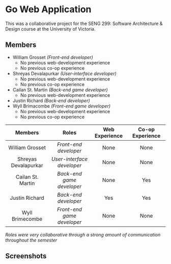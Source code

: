 # Go Web Application
This was a collaborative project for the SENG 299: Software Architecture & Design course at the University of Victoria.

## Members
+ William Grosset *(Front-end developer)*
    * No previous web-development experience
    * No previous co-op experience
+ Shreyas Devalapurkar *(User-interface developer)*
    * No previous web-development experience
    * No previous co-op experience
+ Cailan St. Martin *(Back-end game developer)*
    * No previous web-development experience
+ Justin Richard *(Back-end developer)*
+ Wyll Brimacombe *(Front-end game developer)*
    * No previous web-development experience
    * No previous co-op experience

| Members              | Roles                      | Web Experience | Co-op Experience |
| :------------------: |:--------------------------:| :-------------:|:----------------:|
| William Grosset      | *Front-end developer*      | None           | None             |
| Shreyas Devalapurkar | *User-interface developer* | None           | None             |
| Cailan St. Martin    | *Back-end game developer*  | None           | Yes              |
| Justin Richard       | *Back-end developer*       | Yes            | Yes              |
| Wyll Brimecombe      | *Front-end game developer* | None           | None             |
*Roles were very collaborative through a strong amount of communication throughout the semester*  


## Screenshots
